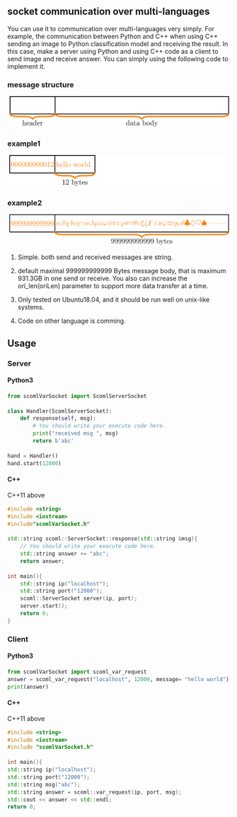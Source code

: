 ## socket communication over multi-languages

You can use it to communication over multi-languages very simply. For example, the communication between Python and C++ when using C++ sending an image to Python classification model and receiving the result. In this case, make a server using Python and using C++ code as a client to send image and receive answer. You can simply using the following code to implement it. 

### message structure
![data](imgs/explain.png)
### example1
![data](imgs/example1.png)
### example2
![data](imgs/example2.png)


1. Simple. both send and received messages are string.

2. default maximal 999999999999 Bytes message body, that is maximum 931.3GB in one send or receive. You also can increase the ori_len(oriLen) parameter to support more data transfer at a time.

3. Only tested on Ubuntu18.04, and it should be run well on unix-like systems.

4. Code on other language is comming. 


## Usage

### Server
#### Python3

```Python
from scomlVarSocket import ScomlServerSocket

class Handler(ScomlServerSocket):
    def response(self, msg):
        # You should write your execute code here.
        print("received msg ", msg)
        return b'abc'

hand = Handler()
hand.start(12000)
```

#### C++
C++11 above
```C++
#include <string>                                                                                               
#include <iostream>                                                                                             
#include"scomlVarSocket.h"                                                                                          
                                                                                                                
std::string scoml::ServerSocket::response(std::string &msg){
    // You should write your execute code here.
    std::string answer += "abc";
    return answer; 
                                                                                                                
int main(){ 
    std::string ip("localhost");
    std::string port("12000");
    scoml::ServerSocket server(ip, port);
    server.start(); 
    return 0;
}
```


### Client
#### Python3

```Python
from scomlVarSocket import scoml_var_request
answer = scoml_var_request("localhost", 12000, message= "hello world")
print(answer)
```


#### C++
C++11 above
```C++
#include <string>
#include <iostream>
#include "scomlVarSocket.h"

int main(){
std::string ip("localhost");
std::string port("12000"); 
std::string msg("abc"); 
std::string answer = scoml::var_request(ip, port, msg);
std::cout << answer << std::endl;
return 0;
```
